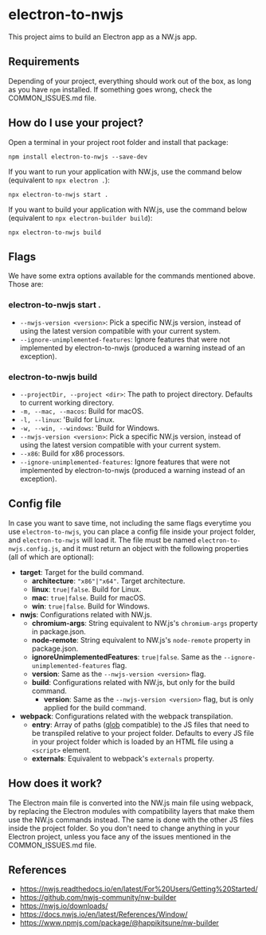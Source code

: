 # electron-to-nwjs
This project aims to build an Electron app as a NW.js app.

## Requirements
Depending of your project, everything should work out of the box, as long as you have `npm` installed. If something goes wrong, check the COMMON_ISSUES.md file.

## How do I use your project?
Open a terminal in your project root folder and install that package:
```
npm install electron-to-nwjs --save-dev
```

If you want to run your application with NW.js, use the command below (equivalent to `npx electron .`):
```
npx electron-to-nwjs start .
```

If you want to build your application with NW.js, use the command below (equivalent to `npx electron-builder build`):
```
npx electron-to-nwjs build
```

## Flags
We have some extra options available for the commands mentioned above. Those are:

### electron-to-nwjs start .
- `--nwjs-version <version>`: Pick a specific NW.js version, instead of using the latest version compatible with your current system.
- `--ignore-unimplemented-features`: Ignore features that were not implemented by electron-to-nwjs (produced a warning instead of an exception).

### electron-to-nwjs build
- `--projectDir, --project <dir>`: The path to project directory. Defaults to current working directory.
- `-m, --mac, --macos`: Build for macOS.
- `-l, --linux`: 'Build for Linux.
- `-w, --win, --windows`: 'Build for Windows.
- `--nwjs-version <version>`: Pick a specific NW.js version, instead of using the latest version compatible with your current system.
- `--x86`: Build for x86 processors.
- `--ignore-unimplemented-features`: Ignore features that were not implemented by electron-to-nwjs (produced a warning instead of an exception).

## Config file
In case you want to save time, not including the same flags everytime you use `electron-to-nwjs`, you can place a config file inside your project folder, and `electron-to-nwjs` will load it. The file must be named `electron-to-nwjs.config.js`, and it must return an object with the following properties (all of which are optional):
- **target**: Target for the build command.
  - **architecture**: `"x86"|"x64"`. Target architecture.
  - **linux**: `true|false`. Build for Linux.
  - **mac**: `true|false`. Build for macOS.
  - **win**: `true|false`. Build for Windows.
- **nwjs**: Configurations related with NW.js.
  - **chromium-args**: String equivalent to NW.js's `chromium-args` property in package.json.
  - **node-remote**: String equivalent to NW.js's `node-remote` property in package.json.
  - **ignoreUnimplementedFeatures**: `true|false`. Same as the `--ignore-unimplemented-features` flag.
  - **version**: Same as the `--nwjs-version <version>` flag.
  - **build**: Configurations related with NW.js, but only for the build command.
    - **version**: Same as the `--nwjs-version <version>` flag, but is only applied for the build command.
- **webpack**: Configurations related with the webpack transpilation.
  - **entry**: Array of paths ([glob](https://www.npmjs.com/package/simple-glob) compatible) to the JS files that need to be transpiled relative to your project folder. Defaults to every JS file in your project folder which is loaded by an HTML file using a `<script>` element.
  - **externals**: Equivalent to webpack's `externals` property.

## How does it work?
The Electron main file is converted into the NW.js main file using webpack, by replacing the Electron modules with compatibility layers that make them use the NW.js commands instead. The same is done with the other JS files inside the project folder. So you don't need to change anything in your Electron project, unless you face any of the issues mentioned in the COMMON_ISSUES.md file.

## References
- https://nwjs.readthedocs.io/en/latest/For%20Users/Getting%20Started/
- https://github.com/nwjs-community/nw-builder
- https://nwjs.io/downloads/
- https://docs.nwjs.io/en/latest/References/Window/
- https://www.npmjs.com/package/@happikitsune/nw-builder
